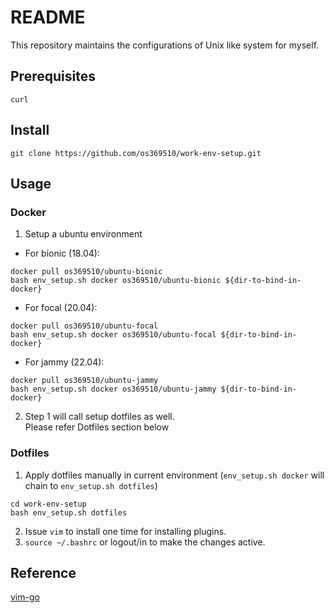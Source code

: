 # README
This repository maintains the configurations of Unix like system for myself.  

## Prerequisites
```
curl
```

## Install
```
git clone https://github.com/os369510/work-env-setup.git  
```

## Usage
### Docker
1. Setup a ubuntu environment  

- For bionic (18.04):  
```
docker pull os369510/ubuntu-bionic
bash env_setup.sh docker os369510/ubuntu-bionic ${dir-to-bind-in-docker}
```

- For focal (20.04):  
```
docker pull os369510/ubuntu-focal
bash env_setup.sh docker os369510/ubuntu-focal ${dir-to-bind-in-docker}
```

- For jammy (22.04):  
```
docker pull os369510/ubuntu-jammy
bash env_setup.sh docker os369510/ubuntu-jammy ${dir-to-bind-in-docker}
```

2. Step 1 will call setup dotfiles as well.  
Please refer Dotfiles section below  

### Dotfiles
1. Apply dotfiles manually in current environment (`env_setup.sh docker` will
   chain to `env_setup.sh dotfiles`)  
```
cd work-env-setup
bash env_setup.sh dotfiles
```

2. Issue `vim` to install one time for installing plugins.  
3. `source ~/.bashrc` or logout/in to make the changes active.  

## Reference
[vim-go](https://github.com/fatih/vim-go)  
